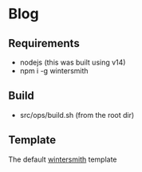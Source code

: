 
# Blog

## Requirements
- nodejs (this was built using v14)
- npm i -g wintersmith

## Build
- src/ops/build.sh (from the root dir)

## Template
The default [wintersmith](https://github.com/jnordberg/wintersmith) template
